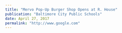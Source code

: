 ```yaml
---
title: "Mervo Pop-Up Burger Shop Opens at R. House"
publication: "Baltimore City Public Schools"
date: April 27, 2017
permalink: "http://www.google.com"
---
```

